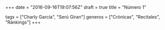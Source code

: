 +++
date = "2016-09-16T19:07:56Z"
draft = true
title = "Número 1"

tags = ["Charly García", "Serú Giran"]
generos = ["Crónicas", "Recitales", "Ránkings"]
+++
